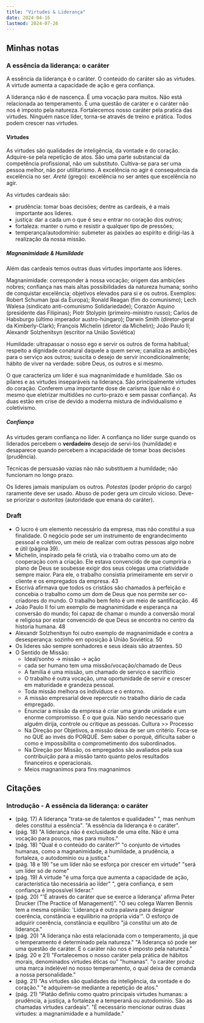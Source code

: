 ```yaml
---
title: "Virtudes & Liderança"
date: 2024-04-16
lastmod: 2024-07-26
---
```


## Minhas notas

### A essência da liderança: o caráter
A essência da liderança é o caráter. O conteúdo do caráter são as virtudes. A
virtude aumenta a capacidade de ação e gera confiança.

A liderança não é de nascença. É uma vocação para muitos. Não está relacionada
ao temperamento. É uma questão de caráter e o caráter não nos é imposto pela
natureza. Fortalecemos nosso caráter pela pratica das virtudes. Ninguém nasce
líder, torna-se através de treino e prática. Todos podem crescer nas virtudes.

#### Virtudes
As virtudes são qualidades de inteligência, da vontade e do coração. Adquire-se
pela repetição de atos. São uma parte substancial da competência profissional,
não um substituto. Cultiva-se para ser uma pessoa melhor, não por utilitarismo.
A excelência no agir é consequência da excelência no ser. *Areté* (grego):
excelência no ser antes que excelência no agir.

As virtudes cardeais são:
- prudência: tomar boas decisões; dentre as cardeais, é a mais importante aos
  lideres.
- justiça: dar a cada um o que é seu e entrar no coração dos outros;
- fortaleza: manter o rumo e resistir a qualquer tipo de pressões;
- temperança/autodomínio: submeter as paixões ao espírito e dirigi-las à
  realização da nossa missão.

##### Magnanimidade & Humildade
Além das cardeais temos outras duas virtudes importante aos líderes.

Magnanimidade: corresponder à nossa vocação; origem das ambições nobres;
confiança nas mais altas possibilidades da natureza humana; sonho de conquistar
excelência; objetivos elevados para si e os outros. Exemplos: Robert Schuman
(pai da Europa); Ronald Reagan (fim do comunismo); Lech Walesa (sindicato
anti-comunismo Solidariedade); Corazón Aquino (presidente das Filipinas); Piotr
Stolypin (primeiro-ministro russo); Carlos de Habsburgo (último imperador
austro-húngaro); Darwin Smith (diretor-geral da Kimberly-Clark); François
Michelin (diretor da Michelin); João Paulo II; Alexandr Solzhenitsyn (escritor
na União Soviética)

Humildade: ultrapassar o nosso ego e servir os outros de forma habitual;
respeito a dignidade conatural daquele a quem serve; canaliza as ambições para o
serviço aos outros; suscita o desejo de servir incondicionalmente; hábito de
viver na verdade: sobre Deus, os outros e si mesmo.

O que caracteriza um líder é sua magnanimidade e humildade. São os pilares e as
virtudes inseparáveis na liderança. São principalmente virtudes do coração.
Conferem uma importante dose de carisma (que não é o mesmo que eletrizar
multidões no curto-prazo e sem passar confiança). As duas estão em crise de
devido a moderna mistura de individualismo e coletivismo.

##### Confiança
As virtudes geram confiança no líder. A confiança no líder surge quando os
liderados percebem o **verdadeiro** desejo de servi-los (humildade) e desaparece
quando percebem a incapacidade de tomar boas decisões (prudência).

Técnicas de persuasão vazias não não substituem a humildade; não funcionam no
longo prazo.

Os lideres jamais manipulam os outros. *Potestas* (poder próprio do cargo)
raramente deve ser usado. Abuso de poder gera um circulo vicioso. Deve-se
priorizar o *autoritas* (autoridade que emana do caráter).


### Draft
- O lucro é um elemento necessário da empresa, mas não constitui a sua
  finalidade. O negócio pode ser um instrumento de engrandecimento pessoal e
  coletivo, um meio de realizar com outras pessoas algo nobre e útil (página 39).
- Michelin, inspirado pela fé cristã, via o trabalho como um ato de cooperação
  com a criação. Ele estava convencido de que cumpriria o plano de Deus se
  soubesse exigir dos seus colegas uma criatividade sempre maior. Para ele, o
  trabalho consistia primeiramente em servir o cliente e os empregados da
  empresa. 43
- Escrivá afirmava que todos os cristãos são chamados à perfeição e concebia o
  trabalho como um dom de Deus que nos permite ser co-criadores do mundo. O
  trabalho bem feito é um meio de santificação. 46
- João Paulo II foi um exemplo de magnanimidade e esperança na conversão do
  mundo; foi capaz de chamar o mundo a conversão moral e religiosa por estar
  convencido de que Deus se encontra no centro da historia humana. 48
- Alexandr Solzhenitsyn foi outro exemplo de magnanimidade e contra a
  desesperança: sozinho em oposição à União Soviética. 50
- Os lideres são sempre sonhadores e seus ideais são atraentes. 50
- O Sentido de Missão:
    - Ideal/sonho -> missão -> ação
    - cada ser humano tem uma missão/vocação/chamado de Deus
    - A família é uma missão, um chamado de serviço e sacrifício
    - O trabalho é outra vocação, uma oportunidade de servir e crescer em
      maturidade e grandeza pessoal.
    - Toda missão melhora os indivíduos e o entorno.
    - A missão empresarial deve repercutir no trabalho diário de cada empregado.
    - Enunciar a missão da empresa é criar uma grande unidade e um enorme
      compromisso. É o que guia. Não sendo necessario que alguém dirija,
      controle ou critique as pessoas. Cultura >> Processo
    - Na Direção por Objetivos, a missão deixa de ser um critério. Foca-se no
      QUE ao invés do PORQUÊ. Sem saber o porquê, dificulta saber o como e
      impossibilita o comprometimento dos subordinados.
    - Na Direção por Missão, os empregados são avaliados pela sua contribuição
      para a missão tanto quanto pelos resultados financeiros e operacionais.
   - Meios magnanimos para fins magnanimos


## Citações

### Introdução - A essência da liderança: o caráter
- (pág. 17) A liderança "trata-se de talentos e qualidades" ", mas nenhum deles constitui a essência". "A essência da liderança é o caráter".
- (pág. 18) "A liderança não é exclusidade de uma elite. Não é uma vocação para poucos, mas para muitos."
- (pág. 18) "Qual é o conteúdo do caráter?" "o conjunto de virtudes humanas, como a magnanimidade, a humildade, a prudência, a fortaleza, o autodomínio ou a justiça."
- (pág. 18 e 19) "se um líder não se esforça por crescer em virtude" "será um líder só de nome"
- (pág. 19) A virtude "é uma força que aumenta a capacidade de ação, característica tão necessária ao líder" ", gera confiança, e sem confiança é impossível liderar."
- (pág. 20) "'É através do caráter que se exerce a liderança' afirma Peter Drucker (The Practice of Management)". "O seu colega Warren Bennis tem a mesma opinião: 'Liderança é outra palavra para designar coerência, constância e equilíbrio na própria vida'". O esforço de adquirir coerência, constância e equilíbro "já constitui um ato de liderança."
- (pág. 20) "A liderança não está relacionada com o temperamento, já que o temperamento é determinado pela natureza." "A liderança só pode ser uma questão de caráter. E o caráter não nos é imposto pela natureza."
- (pág. 20 e 21) "Fortalecemos o nosso caráter pela prática de hábitos morais, denominados virtudes éticas ou" "humanas". "o caráter produz uma marca indelével no nosso temperamento, o qual deixa de comanda a nossa personalidade."
- (pág. 21) "As virtudes são qualidades da inteligência, da vontade e do coração." "e adquirem-se mediante a repetição de atos."
- (pág. 21) "Platão definiu como quatro principais virtudes humanas: a prudência, a justiça, a fortaleza e a temperanã ou autodomínio. São as chamadas virtudes cardeais". "É necessário mencionar outras duas virtudes: a magnanimidade e a humildade."
